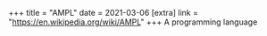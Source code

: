 +++
title = "AMPL"
date = 2021-03-06
[extra]
link = "https://en.wikipedia.org/wiki/AMPL"
+++
A programming language

